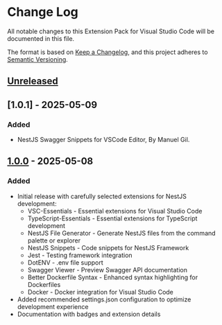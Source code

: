 # Change Log

All notable changes to this Extension Pack for Visual Studio Code will be documented in this file.

The format is based on [Keep a Changelog](https://keepachangelog.com/en/1.0.0/),
and this project adheres to [Semantic Versioning](https://semver.org/spec/v2.0.0.html).

## [Unreleased]

## [1.0.1] - 2025-05-09

### Added

* NestJS Swagger Snippets for VSCode Editor, By Manuel Gil.

## [1.0.0] - 2025-05-08

### Added

* Initial release with carefully selected extensions for NestJS development:
  * VSC-Essentials - Essential extensions for Visual Studio Code
  * TypeScript-Essentials - Essential extensions for TypeScript development
  * NestJS File Generator - Generate NestJS files from the command palette or explorer
  * NestJS Snippets - Code snippets for NestJS Framework
  * Jest - Testing framework integration
  * DotENV - .env file support
  * Swagger Viewer - Preview Swagger API documentation
  * Better Dockerfile Syntax - Enhanced syntax highlighting for Dockerfiles
  * Docker - Docker integration for Visual Studio Code
* Added recommended settings.json configuration to optimize development experience
* Documentation with badges and extension details

[Unreleased]: https://github.com/Gydunhn/NestJS-Essentials/tree/develop
[1.0.0]: https://github.com/Gydunhn/NestJS-Essentials/releases/tag/1.0.0
